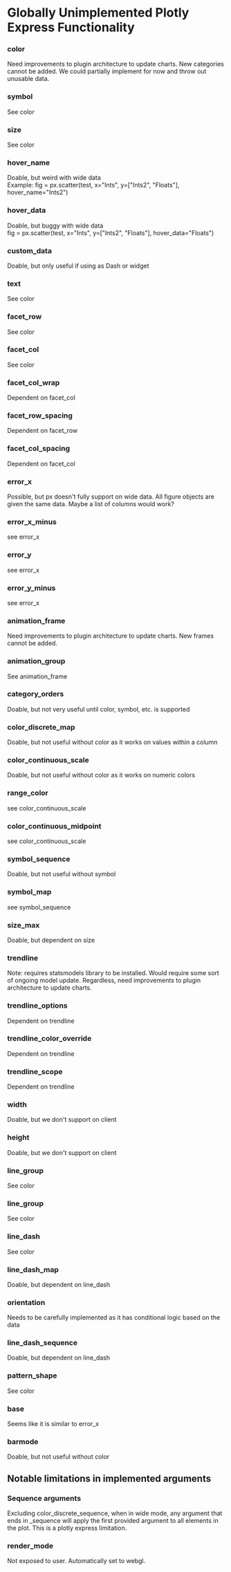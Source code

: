 # Globally Unimplemented Plotly Express Functionality
### color
Need improvements to plugin architecture to update charts.
New categories cannot be added.
We could partially implement for now and throw out unusable data.

### symbol
See color

### size
See color

### hover_name
Doable, but weird with wide data  
Example:
fig = px.scatter(test, x="Ints", y=["Ints2", "Floats"], hover_name="Ints2")

### hover_data
Doable, but buggy with wide data  
fig = px.scatter(test, x="Ints", y=["Ints2", "Floats"], hover_data="Floats")

### custom_data
Doable, but only useful if using as Dash or widget

### text
See color

### facet_row
See color

### facet_col
See color

### facet_col_wrap
Dependent on facet_col

### facet_row_spacing
Dependent on facet_row

### facet_col_spacing
Dependent on facet_col

### error_x
Possible, but px doesn't fully support on wide data.
All figure objects are given the same data.
Maybe a list of columns would work?

### error_x_minus
see error_x

### error_y
see error_x

### error_y_minus
see error_x

### animation_frame
Need improvements to plugin architecture to update charts.
New frames cannot be added.

### animation_group
See animation_frame

### category_orders
Doable, but not very useful until color, symbol, etc. is supported

### color_discrete_map
Doable, but not useful without color as it works on values within a column

### color_continuous_scale
Doable, but not useful without color as it works on numeric colors

### range_color
see color_continuous_scale

### color_continuous_midpoint
see color_continuous_scale

### symbol_sequence
Doable, but not useful without symbol

### symbol_map
see symbol_sequence

### size_max
Doable, but dependent on size

### trendline
Note: requires statsmodels library to be installed. 
Would require some sort of ongoing model update.
Regardless, need improvements to plugin architecture to update charts.

### trendline_options
Dependent on trendline

### trendline_color_override
Dependent on trendline

### trendline_scope
Dependent on trendline

### width
Doable, but we don't support on client

### height
Doable, but we don't support on client

### line_group
See color

### line_group
See color

### line_dash
See color

### line_dash_map
Doable, but dependent on line_dash

### orientation
Needs to be carefully implemented as it has conditional logic based on the data

### line_dash_sequence
Doable, but dependent on line_dash

### pattern_shape
See color

### base
Seems like it is similar to error_x

### barmode
Doable, but not useful without color

## Notable limitations in implemented arguments

### Sequence arguments
Excluding color_discrete_sequence, when in wide mode, any argument that ends in _sequence will apply the first provided 
argument to all elements in the plot. This is a plotly express limitation.

### render_mode
Not exposed to user. Automatically set to webgl.